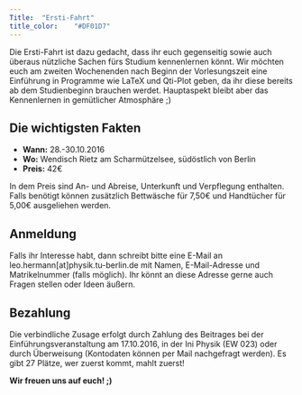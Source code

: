 ```yaml
---
Title:	"Ersti-Fahrt"
title_color:	"#DF01D7"
---
```

Die Ersti-Fahrt ist dazu gedacht, dass ihr euch gegenseitig sowie auch überaus nützliche Sachen fürs Studium kennenlernen könnt. Wir möchten euch am zweiten Wochenenden nach Beginn der Vorlesungszeit eine Einführung in Programme wie LaTeX und Qti-Plot geben, da ihr diese bereits ab dem Studienbeginn brauchen werdet. Hauptaspekt bleibt aber das Kennenlernen in gemütlicher Atmosphäre ;)

## Die wichtigsten Fakten
* **Wann:** 28.-30.10.2016
* **Wo:** Wendisch Rietz am Scharmützelsee, südöstlich von Berlin
* **Preis:** 42€

In dem Preis sind An- und Abreise, Unterkunft und Verpflegung enthalten. Falls benötigt können zusätzlich Bettwäsche für 7,50€ und Handtücher für 5,00€ ausgeliehen werden.

## Anmeldung
Falls ihr Interesse habt, dann schreibt bitte eine E-Mail an leo.hermann[at]physik.tu-berlin.de mit Namen, E-Mail-Adresse und Matrikelnummer (falls möglich). Ihr könnt an diese Adresse gerne auch Fragen stellen oder Ideen äußern.

## Bezahlung
Die verbindliche Zusage erfolgt durch Zahlung des Beitrages bei der Einführungsveranstaltung am 17.10.2016, in der Ini Physik (EW 023) oder durch Überweisung (Kontodaten können per Mail nachgefragt werden). Es gibt 27 Plätze, wer zuerst kommt, mahlt zuerst!

**Wir freuen uns auf euch! ;)**
